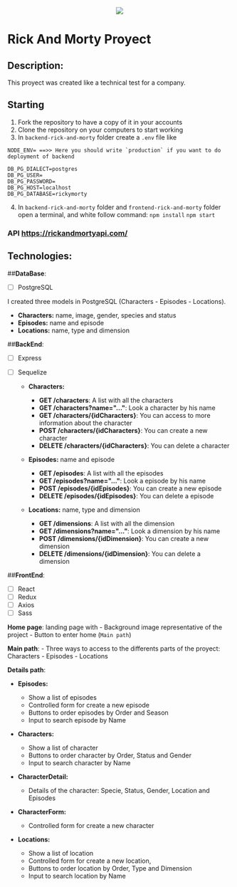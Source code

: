 <p align='center'>
    <img src='https://i.imgur.com/t2gZFoh.jpeg' </img>
</p>

# Rick And Morty Proyect

## Description:
This proyect was created like a technical test for a company. 

## Starting

 1. Fork the repository to have a copy of it in your accounts
 2. Clone the repository on your computers to start working
 3. In `backend-rick-and-morty` folder create a `.env` file like
 
 ```
NODE_ENV= ==>> Here you should write `production` if you want to do deployment of backend 

DB_PG_DIALECT=postgres
DB_PG_USER=
DB_PG_PASSWORD=
DB_PG_HOST=localhost
DB_PG_DATABASE=rickymorty
```

 4. In `backend-rick-and-morty` folder and `frontend-rick-and-morty` folder open a terminal, and white follow command:
 `npm install`
 `npm start`
 
 ### API https://rickandmortyapi.com/
 
 ## Technologies:
 
 ##__DataBase__: 
 - [ ] PostgreSQL


 I created three models in PostgreSQL (Characters - Episodes - Locations). 
  - __Characters:__ name, image, gender, species and status
  - __Episodes:__ name and episode
  - __Locations:__ name, type and dimension
 
 ##__BackEnd__:  
- [ ] Express
- [ ] Sequelize


  - __Characters:__ 
    - __GET /characters__: A list with all the characters
    - __GET /characters?name="..."__: Look a character by his name
    - __GET /characters/{idCharacters}__: You can access to more information about the character
    - __POST /characters/{idCharacters}__: You can create a new character
    - __DELETE /characters/{idCharacters}__: You can delete a character

  - __Episodes:__ name and episode
    - __GET /episodes__: A list with all the episodes
    - __GET /episodes?name="..."__: Look a episode by his name
    - __POST /episodes/{idEpisodes}__: You can create a new episode
    - __DELETE /episodes/{idEpisodes}__: You can delete a episode
    
  - __Locations:__ name, type and dimension
    - __GET /dimensions__: A list with all the dimension
    - __GET /dimensions?name="..."__: Look a dimension by his name
    - __POST /dimensions/{idDimension}__: You can create a new dimension
    - __DELETE /dimensions/{idDimension}__: You can delete a dimension
 
 ##__FrontEnd__: 
- [ ] React
- [ ] Redux
- [ ] Axios
- [ ] Sass

__Home page__: landing page with
    - Background image representative of the project
    - Button to enter home (`Main path`)

__Main path__:
    - Three ways to access to the differents parts of the proyect: Characters - Episodes - Locations 

__Details path__:

- __Episodes:__ 
    - Show a list of episodes
    - Controlled form for create a new episode
    - Buttons to order episodes by Order and Season
    - Input to search episode by Name

- __Characters:__ 
    - Show a list of character
    - Buttons to order character by Order, Status and Gender
    - Input to search character by Name

- __CharacterDetail:__ 
    - Details of the character: Specie, Status, Gender, Location and Episodes

- __CharacterForm:__ 
    - Controlled form for create a new character

- __Locations:__ 
    - Show a list of location
    - Controlled form for create a new location,
    - Buttons to order location by Order, Type and Dimension
    - Input to search location by Name
